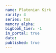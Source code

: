```yaml
---
name: Platonian Kirk
rarity: 4
series: tos
memory_alpha:
bigbook_tier: -1
in_portal: true
date:
published: true
---
```



